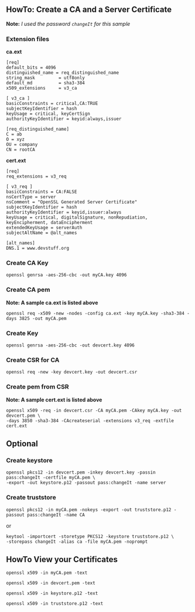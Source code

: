 ## HowTo: Create a CA and a Server Certificate

**Note:** _I used the password `changeIt` for this sample_
### Extension files
**ca.ext**
```
[req]
default_bits = 4096
distinguished_name = req_distinguished_name
string_mask         = utf8only
default_md          = sha3-384
x509_extensions     = v3_ca

[ v3_ca ]
basicConstraints = critical,CA:TRUE
subjectKeyIdentifier = hash
keyUsage = critical, keyCertSign
authorityKeyIdentifier = keyid:always,issuer

[req_distinguished_name]
C = ab
O = xyz
OU = company
CN = rootCA
```

**cert.ext**
```
[req]
req_extensions = v3_req

[ v3_req ]
basicConstraints = CA:FALSE
nsCertType = server
nsComment = "OpenSSL Generated Server Certificate"
subjectKeyIdentifier = hash
authorityKeyIdentifier = keyid,issuer:always
keyUsage = critical, digitalSignature, nonRepudiation, keyEncipherment, dataEncipherment
extendedKeyUsage = serverAuth
subjectAltName = @alt_names

[alt_names]
DNS.1 = www.devstuff.org
```


### Create CA Key
```
openssl genrsa -aes-256-cbc -out myCA.key 4096
```

### Create CA pem
**Note: A sample ca.ext is listed above**
```
openssl req -x509 -new -nodes -config ca.ext -key myCA.key -sha3-384 -days 3825 -out myCA.pem
```

### Create Key
```
openssl genrsa -aes-256-cbc -out devcert.key 4096
```

### Create CSR for CA
```
openssl req -new -key devcert.key -out devcert.csr
```

### Create pem from CSR
**Note: A sample cert.ext is listed above**
```
openssl x509 -req -in devcert.csr -CA myCA.pem -CAkey myCA.key -out devcert.pem \
-days 3850 -sha3-384 -CAcreateserial -extensions v3_req -extfile cert.ext
```

## Optional
### Create keystore
```
openssl pkcs12 -in devcert.pem -inkey devcert.key -passin pass:changeIt -certfile myCA.pem \
-export -out keystore.p12 -passout pass:changeIt -name server
```

### Create truststore
```
openssl pkcs12 -in myCA.pem -nokeys -export -out truststore.p12 -passout pass:changeIt -name CA
```
or
```
keytool -importcert -storetype PKCS12 -keystore truststore.p12 \
-storepass changeIt -alias ca -file myCA.pem -noprompt
```

## HowTo View your Certificates
```
openssl x509 -in myCA.pem -text

openssl x509 -in devcert.pem -text

openssl x509 -in keystore.p12 -text

openssl x509 -in truststore.p12 -text
```
